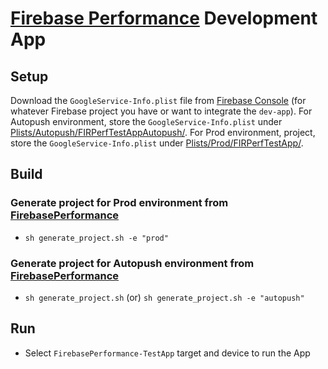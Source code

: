 # [Firebase Performance](https://firebase.google.com/docs/perf-mon/get-started-ios) Development App

## Setup

Download the `GoogleService-Info.plist` file from [Firebase Console](https://console.firebase.google.com/)
(for whatever Firebase project you have or want to integrate the `dev-app`). For Autopush environment, store the
`GoogleService-Info.plist` under [Plists/Autopush/FIRPerfTestAppAutopush/](./Plists/Autopush/FIRPerfTestAppAutopush/).
For Prod environment, project, store the `GoogleService-Info.plist` under [Plists/Prod/FIRPerfTestApp/](./Plists/Prod/FIRPerfTestApp/).

## Build

### Generate project for Prod environment from [FirebasePerformance](../../)

- `sh generate_project.sh -e "prod"`

### Generate project for Autopush environment from [FirebasePerformance](../../)

- `sh generate_project.sh` (or) `sh generate_project.sh -e "autopush"`

## Run

- Select `FirebasePerformance-TestApp` target and device to run the App
